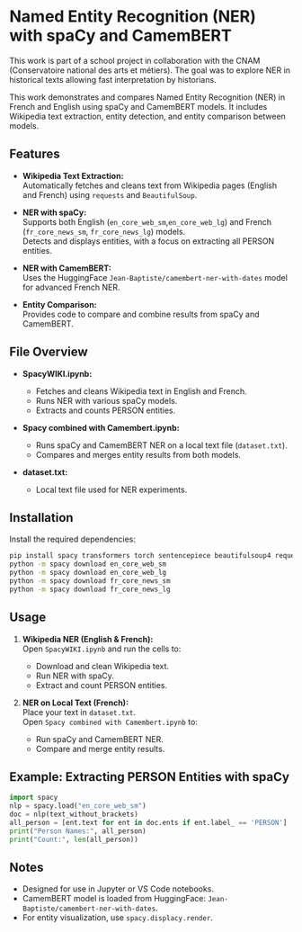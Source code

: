 # Named Entity Recognition (NER) with spaCy and CamemBERT

This work is part of a school project in collaboration with the CNAM (Conservatoire national des arts et métiers). The goal was to explore NER in historical texts allowing fast interpretation by historians. 

This work demonstrates and compares Named Entity Recognition (NER) in French and English using spaCy and CamemBERT models. It includes Wikipedia text extraction, entity detection, and entity comparison between models.

## Features

- **Wikipedia Text Extraction:**  
  Automatically fetches and cleans text from Wikipedia pages (English and French) using `requests` and `BeautifulSoup`.

- **NER with spaCy:**  
  Supports both English (`en_core_web_sm`,`en_core_web_lg`) and French (`fr_core_news_sm`, `fr_core_news_lg`) models.  
  Detects and displays entities, with a focus on extracting all PERSON entities.

- **NER with CamemBERT:**  
  Uses the HuggingFace `Jean-Baptiste/camembert-ner-with-dates` model for advanced French NER.

- **Entity Comparison:**  
  Provides code to compare and combine results from spaCy and CamemBERT.

## File Overview

- **SpacyWIKI.ipynb:**  
  - Fetches and cleans Wikipedia text in English and French.
  - Runs NER with various spaCy models.
  - Extracts and counts PERSON entities.

- **Spacy combined with Camembert.ipynb:**  
  - Runs spaCy and CamemBERT NER on a local text file (`dataset.txt`).
  - Compares and merges entity results from both models.

- **dataset.txt:**  
  - Local text file used for NER experiments.

## Installation

Install the required dependencies:

```bash
pip install spacy transformers torch sentencepiece beautifulsoup4 requests protobuf==3.20.3
python -m spacy download en_core_web_sm
python -m spacy download en_core_web_lg
python -m spacy download fr_core_news_sm
python -m spacy download fr_core_news_lg
```

## Usage

1. **Wikipedia NER (English & French):**  
   Open `SpacyWIKI.ipynb` and run the cells to:
   - Download and clean Wikipedia text.
   - Run NER with spaCy.
   - Extract and count PERSON entities.

2. **NER on Local Text (French):**  
   Place your text in `dataset.txt`.  
   Open `Spacy combined with Camembert.ipynb` to:
   - Run spaCy and CamemBERT NER.
   - Compare and merge entity results.

## Example: Extracting PERSON Entities with spaCy

```python
import spacy
nlp = spacy.load("en_core_web_sm")
doc = nlp(text_without_brackets)
all_person = [ent.text for ent in doc.ents if ent.label_ == 'PERSON']
print("Person Names:", all_person)
print("Count:", len(all_person))
```

## Notes

- Designed for use in Jupyter or VS Code notebooks.
- CamemBERT model is loaded from HuggingFace: `Jean-Baptiste/camembert-ner-with-dates`.
- For entity visualization, use `spacy.displacy.render`.
